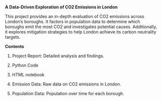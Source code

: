 **A Data-Driven Exploration of CO2 Emissions in London**

This project provides an in-depth evaluation of CO2 emissions across London’s boroughs. It factors in population data to determine which boroughs emit the most CO2 and investigates potential causes. Additionally, it explores mitigation strategies to help London achieve its carbon neutrality targets.

**Contents**

1. Project Report: Detailed analysis and findings.

2. Python Code

3. HTML notebook

4. Emission Data: Raw data on CO2 emissions in London.

5. Population Data: Population over time for each borough.
